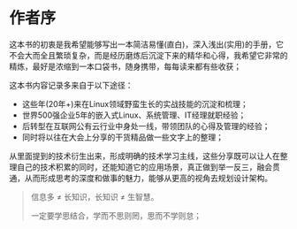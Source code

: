 # 作者序

这本书的初衷是我希望能够写出一本简洁易懂\(直白\)，深入浅出\(实用\)的手册，它不会大而全且繁琐复杂，而是经历磨炼后沉淀下来的精华和心得，我希望它非常的精炼，最好是浓缩到一本口袋书，随身携带，每每读来都有些收获；

这本书内容记录多来自于以下途径：
- 这些年\(20年+\)来在Linux领域野蛮生长的实战技能的沉淀和梳理；
- 世界500强企业5年的嵌入式Linux、系统管理、IT经理就职经验；
- 后转型在互联网公有云行业中身处一线，带领团队的心得及管理的经验；
- 同时将以往在大会上分享的干货精品做一些文字上的整理；

从里面提到的技术衍生出来，形成明确的技术学习主线，这些分享既可以让人在整理自己的技术积累的同时，还能知道它的应用场景，真正做到举一反三，融会贯通，从而形成思考的深度和做事的魅力，能够从更高的视角去规划设计架构。

> 信息多 ≠ 长知识，长知识 ≠ 生智慧。 
> 
> 一定要学思结合，学而不思则罔，思而不学则怠；
